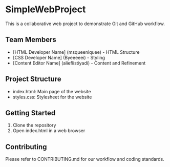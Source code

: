 # SimpleWebProject

This is a collaborative web project to demonstrate Git and GitHub workflow.

## Team Members
- [HTML Developer Name] (msqueeniquee) - HTML Structure
- [CSS Developer Name] (Byeeeeei) - Styling
- [Content Editor Name] (alieflistiyadi) - Content and Refinement

## Project Structure
- index.html: Main page of the website
- styles.css: Stylesheet for the website

## Getting Started
1. Clone the repository
2. Open index.html in a web browser

## Contributing
Please refer to CONTRIBUTING.md for our workflow and coding standards.
